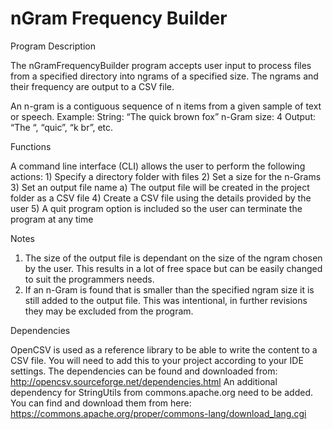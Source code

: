 # nGram Frequency Builder

Program Description

The nGramFrequencyBuilder program accepts user input to process files from a specified directory into ngrams of a specified size. The ngrams and their frequency are output to a CSV file.

An n-gram is a contiguous sequence of n items from a given sample of text or speech. Example:
String: “The quick brown fox” n-Gram size: 4
Output: “The “, “quic”, “k br”, etc.

Functions

A command line interface (CLI) allows the user to perform the following actions: 1) Specify a directory folder with files
2) Set a size for the n-Grams
3) Set an output file name
a) The output file will be created in the project folder as a CSV file
4) Create a CSV file using the details provided by the user
5) A quit program option is included so the user can terminate the program at any time

Notes

1) The size of the output file is dependant on the size of the ngram chosen by the user. This results in a lot of free space but can be easily changed to suit the programmers needs.
2) If an n-Gram is found that is smaller than the specified ngram size it is still added to the output file. This was intentional, in further revisions they may be excluded from the program.

Dependencies

OpenCSV is used as a reference library to be able to write the content to a CSV file. You will need to add this to your project according to your IDE settings. The dependencies can be found and downloaded from: http://opencsv.sourceforge.net/dependencies.html
An additional dependency for StringUtils from commons.apache.org need to be added. You can find and download them from here: https://commons.apache.org/proper/commons-lang/download_lang.cgi
 
